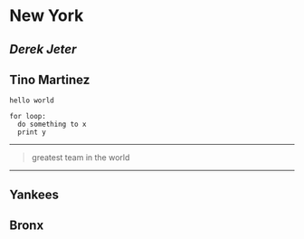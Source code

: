 # New York

*Derek Jeter*
---
**Tino Martinez**
---
`hello world`

```
for loop:
  do something to x
  print y
```
---
> greatest team in the world
---
## Yankees

## Bronx
